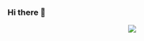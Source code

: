 ### Hi there 👋

<p align="center">
<img src ="https://c.tenor.com/71O-eBqXONcAAAAd/wasted-hungover.gif"/> 
</p>
<!--
**PabloR9080/PabloR9080** is a ✨ _special_ ✨ repository because its `README.md` (this file) appears on your GitHub profile.

Here are some ideas to get you started:

- 🔭 I’m currently working on ...
- 🌱 I’m currently learning ...
- 👯 I’m looking to collaborate on ...
- 🤔 I’m looking for help with ...
- 💬 Ask me about ...
- 📫 How to reach me: ...
- 😄 Pronouns: ...
- ⚡ Fun fact: ...
-->
